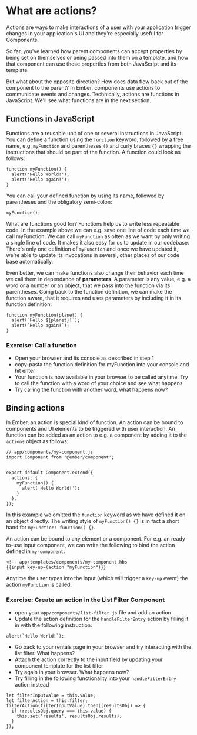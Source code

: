 # What are actions?

Actions are ways to make interactions of a user with your application trigger changes in your application's UI and they're especially useful for Components.

So far, you've learned how parent components can accept properties by being set on themselves or being passed into them on a template, and how that component can use those properties from both JavaScript and its template.

But what about the opposite direction? How does data flow back out of the component to the parent? In Ember, components use actions to communicate events and changes. Technically, actions are functions in JavaScript. We'll see what functions are in the next section.


## Functions in JavaScript

Functions are a reusable unit of one or several instructions in JavaScript. You can define a function using the `function` keyword, followed by a free name, e.g. `myFunction` and parentheses `()` and curly braces `{}` wrapping the instructions that should be part of the function. A function could look as follows:


```
function myFunction() {
  alert('Hello World!');
  alert('Hello again!');  
}
```

You can call your defined function by using its name, followed by parentheses and the obligatory semi-colon:


```
myFunction();
```

What are functions good for? Functions help us to write less repeatable code. In the example above we can e.g. save one line of code each time we call myFunction. We can call `myFunction` as often as we want by only writing a single line of code. It makes it also easy for us to update in our codebase. There's only one definition of `myFunction` and once we have updated it, we're able to update its invocations in several, other places of our code base automatically.

Even better, we can make functions also change their behavior each time we call them in dependance of **parameters**. A parameter is any value, e.g. a word or a number or an object, that we pass into the function via its parentheses. Going back to the function definition, we can make the function aware, that it requires and uses parameters by including it in its function definition:


```
function myFunction(planet) {
  alert(`Hello ${planet}!`);
  alert(`Hello again!`);    
}
```

### Exercise: Call a function

- Open your browser and its console as described in step 1
- copy-pasta the function definition for myFunction into your console and hit enter
- Your function is now available in your browser to be called anytime. Try to call the function with a word of your choice and see what happens
- Try calling the function with another word, what happens now?

## Binding actions

In Ember, an action is special kind of function. An action can be bound to components and UI elements to be triggered with user interaction. An function can be added as an action to e.g. a component by adding it to the `actions` object as follows:


```
// app/components/my-component.js
import Component from '@ember/component';


export default Component.extend({
  actions: {
    myFunction() {
      alert('Hello World!');
    }
  },
});

```

In this example we omitted the `function` keyword as we have defined it on an object directly. The writing style of `myFunction() {}` is in fact a short hand for `myFunction: function() {}`.


An action can be bound to any element or a component. For e.g. an ready-to-use input component, we can write the following to bind the action defined in `my-component`:

```
<!-- app/templates/components/my-component.hbs
{{input key-up=(action "myFunction")}}
```

Anytime the user types into the input (which will trigger a `key-up` event) the action `myFunction` is called.


### Exercise: Create an action in the List Filter Component

- open your `app/components/list-filter.js` file and add an action
- Update the action definition for the `handleFilterEntry` action by filling it in with the following instruction:

```
alert(`Hello World!`);
```
- Go back to your rentals page in your browser and try interacting with the list filter. What happens?
- Attach the action correctly to the input field by updating your component template for the list filter
- Try again in your browser. What happens now?
- Try filling in the following functionality into your `handleFilterEntry` action instead
```
let filterInputValue = this.value;
let filterAction = this.filter;
filterAction(filterInputValue).then((resultsObj) => {
  if (resultsObj.query === this.value) {
    this.set('results', resultsObj.results);
  }
});
```
